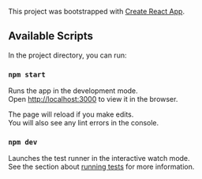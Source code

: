 This project was bootstrapped with [Create React App](https://github.com/facebook/create-react-app).

## Available Scripts

In the project directory, you can run:

### `npm start`

Runs the app in the development mode.<br>
Open [http://localhost:3000](http://localhost:3000) to view it in the browser.

The page will reload if you make edits.<br>
You will also see any lint errors in the console.

### `npm dev`

Launches the test runner in the interactive watch mode.<br>
See the section about [running tests](https://facebook.github.io/create-react-app/docs/running-tests) for more information.

